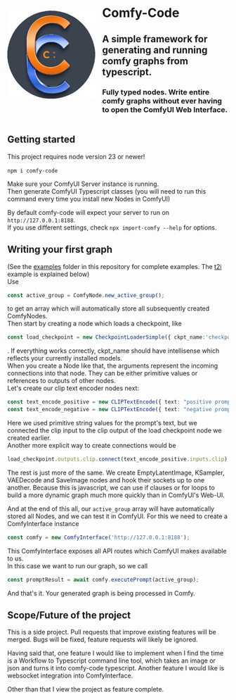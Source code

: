 

<div style="display:flex; justify-content:start; align-items:center; gap:16px;">
    <img src="processed-icon.png" alt="alt text" width="200"/> 
    <div>
    <h1>
        Comfy-Code
    </h1>
        <h2>
        A simple framework for generating and running comfy graphs from typescript.
    </h2>
    <h3>
        Fully typed nodes. Write entire comfy graphs without ever having to open the ComfyUI Web Interface. 
    </h3>
    </div>
</div>

## Getting started
This project requires node version 23 or newer!  

`npm i comfy-code`  

Make sure your ComfyUI Server instance is running.  
Then generate ComfyUI Typescript classes (you will need to run this command every time you install new Nodes in ComfyUI)  

By default comfy-code will expect your server to run on `http://127.0.0.1:8188`.  
If you use different settings, check `npx import-comfy --help` for options.



## Writing your first graph

(See the [examples](examples) folder in this repository for complete examples. The [t2i](examples/t2i.graph.ts) example is explained below)  
Use 

```typescript
const active_group = ComfyNode.new_active_group();
```

to get an array which will automatically store all subsequently created ComfyNodes.  
Then start by creating a node which loads a checkpoint, like 

```typescript
const load_checkpoint = new CheckpointLoaderSimple({ ckpt_name:'checkpoint-name' });
```

. If everything works correctly, ckpt_name should have intellisense which reflects your currently installed models.  
When you create a Node like that, the arguments represent the incoming connections into that node. They can be either primitive values or references to outputs of other nodes.  
Let's create our clip text encoder nodes next:  

```typescript
const text_encode_positive = new CLIPTextEncode({ text: "positive prompt", clip: load_checkpoint.outputs.CLIP });
const text_encode_negative = new CLIPTextEncode({ text: "negative prompt", clip: load_checkpoint.outputs.CLIP });
```

Here we used primitive string values for the prompt's text, but we connected the clip input to the clip output of the load checkpoint node we created earlier.  
Another more explicit way to create connections would be 

```typescript 
load_checkpoint.outputs.clip.connect(text_encode_positive.inputs.clip);
``` 

The rest is just more of the same. We create EmptyLatentImage, KSampler, VAEDecode and SaveImage nodes and hook their sockets up to one another. Because this is javascript, we can use if clauses or for loops to build a more dynamic graph much more quickly than in ComfyUI's Web-UI.  

And at the end of this all, our `active_group` array will have automatically stored all Nodes, and we can test it in ComfyUI.
For this we need to create a ComfyInterface instance

```typescript
const comfy = new ComfyInterface('http://127.0.0.1:8188');
```

This ComfyInterface exposes all API routes which ComfyUI makes available to us.  
In this case we want to run our graph, so we call

```typescript
const promptResult = await comfy.executePrompt(active_group);
```

And that's it. Your generated graph is being processed in Comfy.

## Scope/Future of the project  
This is a side project. Pull requests that improve existing features will be merged. Bugs will be fixed, feature requests will likely be ignored.

Having said that, one feature I would like to implement when I find the time is a Workflow to Typescript command line tool, which takes an image or json and turns it into comfy-code typescript.
Another feature I would like is websocket integration into ComfyInterface.  

Other than that I view the project as feature complete.